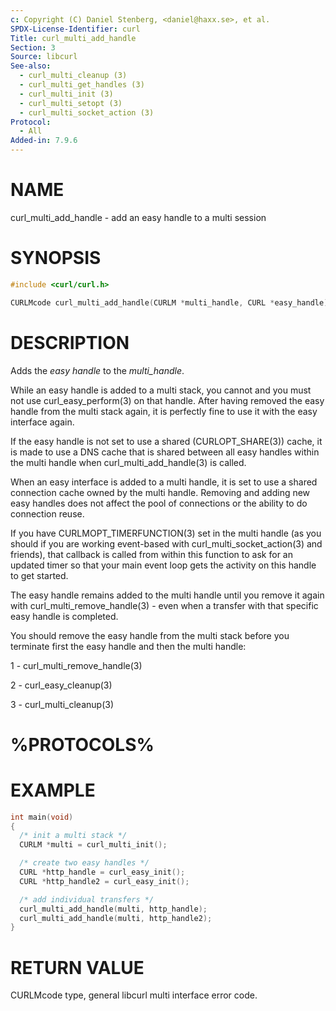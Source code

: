 ```yaml
---
c: Copyright (C) Daniel Stenberg, <daniel@haxx.se>, et al.
SPDX-License-Identifier: curl
Title: curl_multi_add_handle
Section: 3
Source: libcurl
See-also:
  - curl_multi_cleanup (3)
  - curl_multi_get_handles (3)
  - curl_multi_init (3)
  - curl_multi_setopt (3)
  - curl_multi_socket_action (3)
Protocol:
  - All
Added-in: 7.9.6
---
```


# NAME

curl_multi_add_handle - add an easy handle to a multi session

# SYNOPSIS

~~~c
#include <curl/curl.h>

CURLMcode curl_multi_add_handle(CURLM *multi_handle, CURL *easy_handle);
~~~

# DESCRIPTION

Adds the *easy handle* to the *multi_handle*.

While an easy handle is added to a multi stack, you cannot and you must not
use curl_easy_perform(3) on that handle. After having removed the easy
handle from the multi stack again, it is perfectly fine to use it with the
easy interface again.

If the easy handle is not set to use a shared (CURLOPT_SHARE(3)) cache,
it is made to use a DNS cache that is shared between all easy handles within
the multi handle when curl_multi_add_handle(3) is called.

When an easy interface is added to a multi handle, it is set to use a shared
connection cache owned by the multi handle. Removing and adding new easy
handles does not affect the pool of connections or the ability to do
connection reuse.

If you have CURLMOPT_TIMERFUNCTION(3) set in the multi handle (as you
should if you are working event-based with curl_multi_socket_action(3)
and friends), that callback is called from within this function to ask for an
updated timer so that your main event loop gets the activity on this handle to
get started.

The easy handle remains added to the multi handle until you remove it again
with curl_multi_remove_handle(3) - even when a transfer with that
specific easy handle is completed.

You should remove the easy handle from the multi stack before you terminate
first the easy handle and then the multi handle:

1 - curl_multi_remove_handle(3)

2 - curl_easy_cleanup(3)

3 - curl_multi_cleanup(3)

# %PROTOCOLS%

# EXAMPLE

~~~c
int main(void)
{
  /* init a multi stack */
  CURLM *multi = curl_multi_init();

  /* create two easy handles */
  CURL *http_handle = curl_easy_init();
  CURL *http_handle2 = curl_easy_init();

  /* add individual transfers */
  curl_multi_add_handle(multi, http_handle);
  curl_multi_add_handle(multi, http_handle2);
}
~~~

# RETURN VALUE

CURLMcode type, general libcurl multi interface error code.
